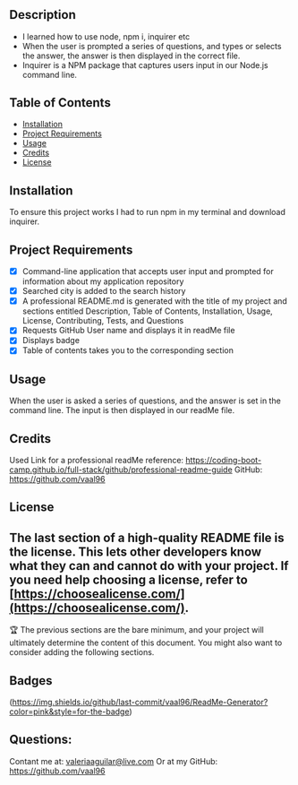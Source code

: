 
  # <ReadMe Generator>
  ## Description
  - I learned how to use node, npm i, inquirer etc
  - When the user is prompted a series of questions, and types or selects the answer, the answer is then displayed in the correct file.
  - Inquirer is a NPM package that captures users input in our Node.js command line.  
  ## Table of Contents 
  - [Installation](#installation)
  - [Project Requirements](#project-requirements)
  - [Usage](#usage)
  - [Credits](#credits)
  - [License](#license)
  ## Installation
  To ensure this project works I had to run npm in my terminal and download inquirer. 
  
  ## Project Requirements
  
  - [x] Command-line application that accepts user input and prompted for information about my application repository
  - [x] Searched city is added to the search history
  - [x] A professional README.md is generated with the title of my project and sections entitled Description, Table of Contents, Installation, Usage, License,        Contributing, Tests, and Questions
  - [x] Requests GitHub User name and displays it in readMe file
  - [x] Displays badge
  - [x] Table of contents takes you to the corresponding section
  
  ## Usage
  When the user is asked a series of questions, and the answer is set in the command line. The input is then displayed in our readMe file.  
  ## Credits
  Used Link for a professional readMe reference: https://coding-boot-camp.github.io/full-stack/github/professional-readme-guide
  GitHub: https://github.com/vaal96
  
  ## License
  The last section of a high-quality README file is the license. This lets other developers know what they can and cannot do with your project. If you need help choosing a license, refer to [https://choosealicense.com/](https://choosealicense.com/).
  ---
  🏆 The previous sections are the bare minimum, and your project will ultimately determine the content of this document. You might also want to consider adding the following sections.
  ## Badges
  (https://img.shields.io/github/last-commit/vaal96/ReadMe-Generator?color=pink&style=for-the-badge)
  
  ## Questions:
  Contant me at: valeriaaguilar@live.com
  Or at my GitHub: https://github.com/vaal96 
  